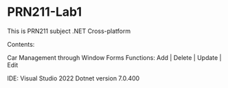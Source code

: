 # PRN211-Lab1
This is PRN211 subject .NET Cross-platform

Contents:

Car Management through Window Forms
Functions: Add | Delete | Update | Edit

IDE: Visual Studio 2022
Dotnet version 7.0.400


